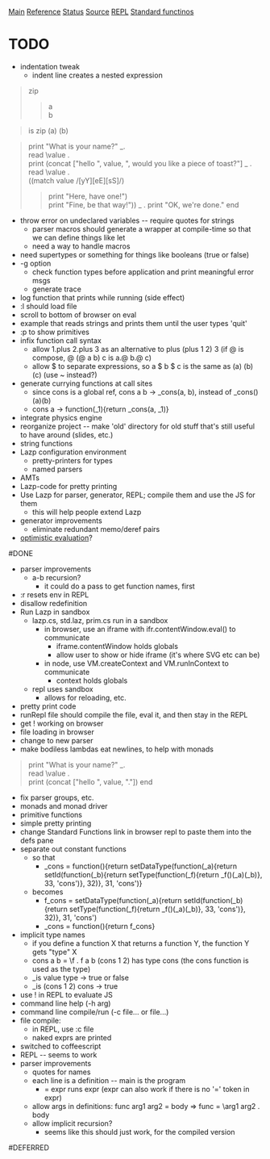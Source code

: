 [Main](README.html) [Reference](REFERENCE.html) [Status](TODO.html) [Source](http://github.com/zot/lazp) [REPL](lazp.html) [Standard functinos](std.laz)
# TODO
* indentation tweak
   * indent line creates a nested expression

>zip  
>>a  
  b

> is zip (a) (b)  

> print "What is your name?" \_.  
> read \value .  
> print (concat ["hello ", value, ", would you like a piece of toast?"] \_ .  
> read \value .  
> ((match value /\[yY]\[eE]\[sS]/)  
>>   print "Here, have one!")  
>>   print "Fine, be that way!")) \_ .
> print "OK, we're done." end

* throw error on undeclared variables -- require quotes for strings
   * parser macros should generate a wrapper at compile-time so that we can define things like let
   * need a way to handle macros
* need supertypes or something for things like booleans (true or false)
* -g option
   * check function types before application and print meaningful error msgs
   * generate trace
* log function that prints while running (side effect)
* :l should load file
* scroll to bottom of browser on eval
* example that reads strings and prints them until the user types 'quit'
* :p to show primitives
* infix function call syntax
   * allow 1.plus 2.plus 3 as an alternative to plus (plus 1 2) 3 (if @ is compose, @ (@ a b) c is a.@ b.@ c)
   * allow $ to separate expressions, so a $ b $ c is the same as (a) (b) (c) (use ~ instead?)
* generate currying functions at call sites
   * since cons is a global ref, cons a b -> _cons(a, b), instead of _cons()(a)(b)
   * cons a -> function(_1){return _cons(a, _1)}
* integrate physics engine
* reorganize project -- make 'old' directory for old stuff that's still useful to have around (slides, etc.)
* string functions
* Lazp configuration environment
   * pretty-printers for types
   * named parsers
* AMTs
* Lazp-code for pretty printing
* Use Lazp for parser, generator, REPL; compile them and use the JS for them
   * this will help people extend Lazp
* generator improvements
   * eliminate redundant memo/deref pairs
* [optimistic evaluation](http://research.microsoft.com/en-us/um/people/simonpj/Papers/optimistic/index.htm)?

#DONE
* parser improvements
   * a-b recursion?
      * it could do a pass to get function names, first
* :r resets env in REPL
* disallow redefinition
* Run Lazp in sandbox
   * lazp.cs, std.laz, prim.cs run in a sandbox
      * in browser, use an iframe with ifr.contentWindow.eval() to communicate
         * iframe.contentWindow holds globals
		 * allow user to show or hide iframe (it's where SVG etc can be)
      * in node, use VM.createContext and VM.runInContext to communicate
         * context holds globals
   * repl uses sandbox
      * allows for reloading, etc.
* pretty print code
* runRepl file should compile the file, eval it, and then stay in the REPL
* get ! working on browser
* file loading in browser
* change to new parser
* make bodiless lambdas eat newlines, to help with monads

> print "What is your name?" \_.  
> read \value .  
> print (concat ["hello ", value, "."]) end

* fix parser groups, etc.
* monads and monad driver
* primitive functions
* simple pretty printing
* change Standard Functions link in browser repl to paste them into the defs pane
* separate out constant functions
   * so that
      * \_cons = function(){return setDataType(function(\_a){return setId(function(\_b){return setType(function(\_f){return \_f()(\_a)(\_b)}, 33, 'cons')}, 32)}, 31, 'cons')}
   * becomes
      * f\_cons = setDataType(function(\_a){return setId(function(\_b){return setType(function(\_f){return \_f()(\_a)(\_b)}, 33, 'cons')}, 32)}, 31, 'cons')
      * \_cons = function(){return f\_cons}
* implicit type names
   * if you define a function X that returns a function Y, the function Y gets "type" X
   * cons a b = \f . f a b
      (cons 1 2) has type cons (the cons function is used as the type)
   * _is value type -> true or false
   * _is (cons 1 2) cons -> true
* use ! in REPL to evaluate JS
* command line help (-h arg)
* command line compile/run (-c file... or file...)
* file compile: 
   * in REPL, use :c file
   * naked exprs are printed
* switched to coffeescript
* REPL -- seems to work
* parser improvements
   * quotes for names
   * each line is a definition -- main is the program
      * = expr runs expr (expr can also work if there is no '=' token in expr)
   * allow args in definitions: func arg1 arg2 = body => func = \arg1 arg2 . body
   * allow implicit recursion?
      * seems like this should just work, for the compiled version

#DEFERRED

